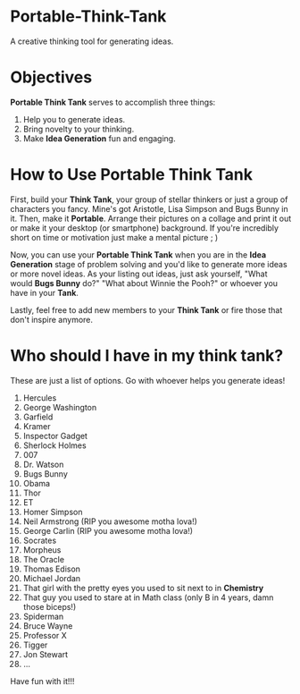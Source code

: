 Portable-Think-Tank
===================

A creative thinking tool for generating ideas.

Objectives
==========

**Portable Think Tank** serves to accomplish three things:

1. Help you to generate ideas.
2. Bring novelty to your thinking.
3. Make **Idea Generation** fun and engaging.

How to Use Portable Think Tank
==============================

First, build your **Think Tank**, your group of stellar thinkers or just a group of characters you fancy. Mine's got Aristotle, Lisa Simpson and Bugs Bunny in it. Then, make it **Portable**. Arrange their pictures on a collage and print it out or make it your desktop (or smartphone) background. If you're incredibly short on time or motivation just make a mental picture ; )

Now, you can use your **Portable Think Tank** when you are in the **Idea Generation** stage of problem solving and you'd like to generate more ideas or more novel ideas. As your listing out ideas, just ask yourself, "What would **Bugs Bunny** do?" "What about Winnie the Pooh?" or whoever you have in your **Tank**.

Lastly, feel free to add new members to your **Think Tank** or fire those that don't inspire anymore.

Who should I have in my think tank?
===================================

These are just a list of options. Go with whoever helps you generate ideas!

1. Hercules
2. George Washington
3. Garfield
4. Kramer
5. Inspector Gadget
6. Sherlock Holmes
7. 007
8. Dr. Watson
9. Bugs Bunny
10. Obama
11. Thor
12. ET
13. Homer Simpson
14. Neil Armstrong (RIP you awesome motha lova!)
15. George Carlin (RIP you awesome motha lova!)
16. Socrates
17. Morpheus
18. The Oracle
19. Thomas Edison
20. Michael Jordan
21. That girl with the pretty eyes you used to sit next to in **Chemistry**
22. That guy you used to stare at in Math class (only B in 4 years, damn those biceps!)
23. Spiderman
24. Bruce Wayne
25. Professor X
26. Tigger
27. Jon Stewart
28. ...

Have fun with it!!!
